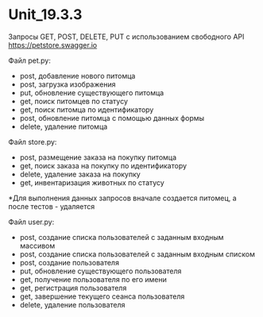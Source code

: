 # Unit_19.3.3

Запросы GET, POST, DELETE, PUT с использованием свободного API https://petstore.swagger.io

Файл pet.py:
- post, добавление нового питомца
- post, загрузка изображения
- put, обновление существующего питомца
- get, поиск питомцев по статусу
- get, поиск питомца по идентификатору
- post, обновление питомца с помощью данных формы
- delete, удаление питомца

Файл store.py:
- post, размещение заказа на покупку питомца
- get, поиск заказа на покупку по идентификатору
- delete, удаление заказа на покупку
- get, инвентаризация животных по статусу

*Для выполнения данных запросов вначале создается питомец, а после тестов - удаляется

Файл user.py:
- post, создание списка пользователей с заданным входным массивом
- post, создание списка пользователей с заданным входным списком
- post, создание пользователя
- put, обновление существующего пользователя
- get, получение пользователя по его имени
- get, регистрация пользователя
- get, завершение текущего сеанса пользователя
- delete, удаление пользователя
